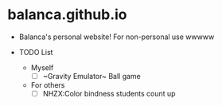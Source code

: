 # balanca.github.io

- Balanca's personal website! For non-personal use wwwww

- TODO List
  - Myself
    -[ ] ~Gravity Emulator~ Ball game
  - For others
    -[ ] NHZX:Color bindness students count up

